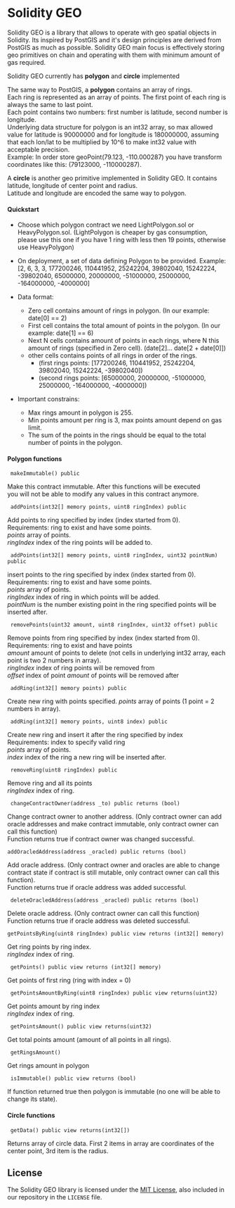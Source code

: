# Solidity GEO

Solidity GEO is a library that allows to operate with geo spatial objects in Solidity. Its inspired by PostGIS and it's design principles are derived from PostGIS as much as possible. Solidity GEO main focus is effectively storing geo primitives on chain and operating with them with minimum amount of gas required.<br/>  

Solidity GEO currently has  **polygon** and **circle** implemented<br/>

The same way to PostGIS, a **polygon** contains an array of rings.<br/>
Each ring is represented as an array of points. The first point of each ring is always the same to last point.<br/>
Each point contains two numbers: first number is latitude, second number is longitude.<br/>
Underlying data structure for polygon is an int32 array, so max allowed value for latitude is 90000000 and for longitude is 180000000, assuming that each lon/lat to be multiplied by 10^6 to make int32 value with acceptable precision. <br/>
Example: In order store geoPoint(79.123, -110.000287) you have transform coordinates like this: (79123000, -110000287).<br/>

A **circle** is another geo primitive implemented in Solidity GEO. It contains latitude, longitude of center point and radius.<br/>
Latitude and longitude are encoded the same way to polygon.<br/>

#### Quickstart

- Choose which polygon contract we need LightPolygon.sol or HeavyPolygon.sol. (LightPolygon is cheaper by gas consumption, please use this one if you have 1 ring with less then 19 points, otherwise use HeavyPolygon)

- On deployment, a set of data defining Polygon to be provided. Example:
[2, 6, 3, 3, 177200246, 110441952, 25242204, 39802040, 15242224, -39802040, 65000000, 20000000, -51000000, 25000000, -164000000, -4000000]

- Data format:
    - Zero cell contains amount of rings in polygon. (In our example: date[0] == 2)
    - First cell contains the total amount of points in the polygon. (In our example: date[1] == 6)
    - Next N cells contains amount of points in each rings, where N this amount of rings (specified in Zero cell). (date[2]... date[2 + date[0]])
    - other cells contains points of all rings in order of the rings.
        - (first rings points: [177200246, 110441952, 25242204, 39802040, 15242224, -39802040])
        - (second rings points: [65000000, 20000000, -51000000, 25000000, -164000000, -4000000])
- Important constrains:
    - Max rings amount in polygon is 255.
    - Min points amount per ring is 3, max points amount depend on gas limit.
    - The sum of the points in the rings should be equal to the total number of points in the polygon.

#### Polygon functions

```solidity
 makeImmutable() public
```
Make this contract immutable. After this functions will be executed<br/>
you will not be able to modify any values in this contract anymore.
```solidity
 addPoints(int32[] memory points, uint8 ringIndex) public
```
Add points to ring specified by index (index started from 0).<br/>
Requirements: ring to exist and have some points.<br/>
*points* array of points.<br/>
*ringIndex* index of the ring points will be added to.
```solidity
 addPoints(int32[] memory points, uint8 ringIndex, uint32 pointNum) public
```
insert points to the ring specified by index (index started from 0).<br/>
Requirements: ring to exist and have some points.<br/>
*points* array of points.<br/>
*ringIndex* index of ring in which points will be added.<br/>
*pointNum* is the number existing point in the ring specified points will be inserted after.
```solidity
 removePoints(uint32 amount, uint8 ringIndex, uint32 offset) public
```
Remove points from ring specified by index (index started from 0).<br/>
Requirements: ring to exist and have points<br/>
*amount* amount of points to delete (not cells in underlying int32 array, each point is two 2 numbers in array).<br/>
*ringIndex* index of ring points will be removed from<br/>
*offset* index of point *amount* of points will be removed after<br/>

```solidity
 addRing(int32[] memory points) public
```
Create new ring with points specified.
*points* array of points (1 point = 2 numbers in array).
```solidity
 addRing(int32[] memory points, uint8 index) public
 ```
Create new ring and insert it after the ring specified by index<br/>
Requirements: index to specify valid ring<br/>
*points*  array of points.<br/>
*index* index of the ring a new ring will be inserted after.
```solidity
 removeRing(uint8 ringIndex) public
```
Remove ring and all its points<br/>
*ringIndex* index of ring.
```solidity
 changeContractOwner(address _to) public returns (bool)
```
Change contract owner to another address. (Only contract owner can add oracle addresses and make contract immutable, only contract owner can call this function) <br/>
Function returns true if contract owner was changed successful.
```solidity
addOracledAddress(address _oracled) public returns (bool)
```
Add oracle address. (Only contract owner and oracles are able to change contract state if contract is still mutable, only contract owner can call this function).<br/>
Function returns true if oracle address was added successful.<br/>
```solidity
 deleteOracledAddress(address _oracled) public returns (bool)
```
Delete oracle address. (Only contract owner can call this function)<br/>
Function returns true if oracle address was deleted successful.<br/>

```solidity
getPointsByRing(uint8 ringIndex) public view returns (int32[] memory)
```
Get ring points by ring index.<br/>
*ringIndex* index of ring.<br/>
```solidity
 getPoints() public view returns (int32[] memory)
```
Get points of first ring (ring with index = 0)
```solidity
 getPointsAmountByRing(uint8 ringIndex) public view returns(uint32)
```
Get points amount by ring index<br/>
*ringIndex* index of ring.<br/>
```solidity
 getPointsAmount() public view returns(uint32)
```
Get total points amount (amount of all points in all rings).
```solidity
 getRingsAmount()
```
Get rings amount in polygon
```solidity
 isImmutable() public view returns (bool)
```
If function returned true then polygon is immutable (no one will be able to change its state).

#### Circle functions
```solidity
 getData() public view returns(int32[])
```
Returns array of circle data. First 2 items in array are coordinates of the center point, 3rd item is the radius. <br>

## License

The Solidity GEO library is licensed under the
[MIT License](https://opensource.org/licenses/MIT), also included in our repository in the `LICENSE` file.
